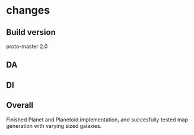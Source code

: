 # changes

## Build version

proto-master 2.0

## DA

## DI

## Overall

Finished Planet and Planetoid implementation, and succesfully tested map generation with varying sized galaxies.
